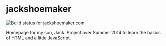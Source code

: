 # jackshoemaker

![Build status for jackshoemaker.com](https://www.codeship.io/projects/ac6547f0-c694-0131-b79f-7a11b2bfdfc9/status)

Homepage for my son, Jack. Project over Summer 2014 to learn the basics of HTML and a little JavaScript. 
